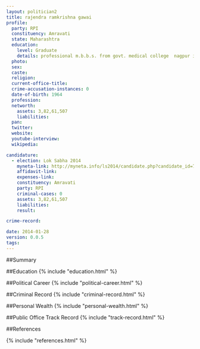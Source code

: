 ```yaml
---
layout: politician2
title: rajendra ramkrishna gawai
profile: 
  party: RPI
  constituency: Amravati
  state: Maharashtra
  education: 
    level: Graduate
    details: professional m.b.b.s. from govt. medical college  nagpur in 1986  d.v.d. (diploma in venereology and dermatology) from grand medical college  mumbai in 1990
  photo: 
  sex: 
  caste: 
  religion: 
  current-office-title: 
  crime-accusation-instances: 0
  date-of-birth: 1964
  profession: 
  networth: 
    assets: 3,82,61,507
    liabilities: 
  pan: 
  twitter: 
  website: 
  youtube-interview: 
  wikipedia: 

candidature: 
  - election: Lok Sabha 2014
    myneta-link: http://myneta.info/ls2014/candidate.php?candidate_id=781
    affidavit-link: 
    expenses-link: 
    constituency: Amravati 
    party: RPI
    criminal-cases: 0
    assets: 3,82,61,507
    liabilities: 
    result:  

crime-record: 

date: 2014-01-28
version: 0.0.5
tags: 
---
```

##Summary


##Education
{% include "education.html" %}


##Political Career
{% include "political-career.html" %}


##Criminal Record
{% include "criminal-record.html" %}


##Personal Wealth
{% include "personal-wealth.html" %}


##Public Office Track Record
{% include "track-record.html" %}


##References


{% include "references.html" %}